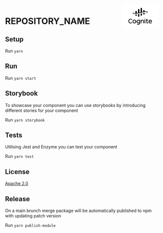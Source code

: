 <a href="https://cognite.com/">
    <img src="./cognite_logo.png" alt="Cognite logo" title="Cognite" align="right" height="80" />
</a>

__REPOSITORY_NAME__
==========================

## Setup

Run `yarn`

## Run

Run `yarn start`

## Storybook

To showcase your component you can use storybooks by introducing different stories for your component

Run `yarn storybook`

## Tests

Utilising Jest and Enzyme you can test your component

Run `yarn test`

## License

[Apache 2.0](https://www.apache.org/licenses/LICENSE-2.0)

## Release

On a main brunch merge package will be automatically published to npm with updating patch version

Run `yarn publish-module`
